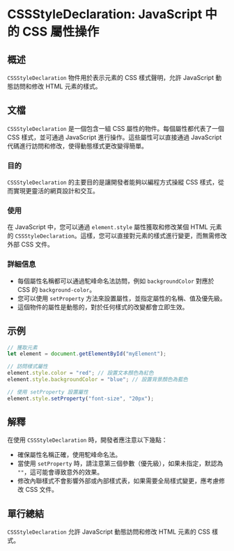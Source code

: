 <!--
Meta Description: # CSSStyleDeclaration: JavaScript 中的 CSS 屬性操作 ## 概述 `CSSStyleDeclaration` 物件用於表示元素的 CSS 樣式聲明，允許 JavaScript 動態訪問和修改 HTML 元素的樣式。 ## 文檔 `CSSStyleDeclarat...
Meta Keywords: css, cssstyledeclaration, javascript, element, style
-->

# CSSStyleDeclaration: JavaScript 中的 CSS 屬性操作

## 概述
`CSSStyleDeclaration` 物件用於表示元素的 CSS 樣式聲明，允許 JavaScript 動態訪問和修改 HTML 元素的樣式。

## 文檔
`CSSStyleDeclaration` 是一個包含一組 CSS 屬性的物件。每個屬性都代表了一個 CSS 樣式，並可通過 JavaScript 進行操作。這些屬性可以直接通過 JavaScript 代碼進行訪問和修改，使得動態樣式更改變得簡單。

### 目的
`CSSStyleDeclaration` 的主要目的是讓開發者能夠以編程方式操縱 CSS 樣式，從而實現更靈活的網頁設計和交互。

### 使用
在 JavaScript 中，您可以通過 `element.style` 屬性獲取和修改某個 HTML 元素的 `CSSStyleDeclaration`。這樣，您可以直接對元素的樣式進行變更，而無需修改外部 CSS 文件。

### 詳細信息
- 每個屬性名稱都可以通過駝峰命名法訪問，例如 `backgroundColor` 對應於 CSS 的 `background-color`。
- 您可以使用 `setProperty` 方法來設置屬性，並指定屬性的名稱、值及優先級。
- 這個物件的屬性是動態的，對於任何樣式的改變都會立即生效。

## 示例
```javascript
// 獲取元素
let element = document.getElementById("myElement");

// 訪問樣式屬性
element.style.color = "red"; // 設置文本顏色為紅色
element.style.backgroundColor = "blue"; // 設置背景顏色為藍色

// 使用 setProperty 設置屬性
element.style.setProperty("font-size", "20px");
```

## 解釋
在使用 `CSSStyleDeclaration` 時，開發者應注意以下幾點：
- 確保屬性名稱正確，使用駝峰命名法。
- 當使用 `setProperty` 時，請注意第三個參數（優先級），如果未指定，默認為 `""`，這可能會導致意外的效果。
- 修改內聯樣式不會影響外部或內部樣式表，如果需要全局樣式變更，應考慮修改 CSS 文件。

## 單行總結
`CSSStyleDeclaration` 允許 JavaScript 動態訪問和修改 HTML 元素的 CSS 樣式。